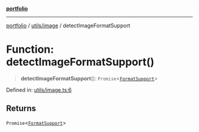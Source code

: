 [**portfolio**](../../../README.md)

***

[portfolio](../../../modules.md) / [utils/image](../README.md) / detectImageFormatSupport

# Function: detectImageFormatSupport()

> **detectImageFormatSupport**(): `Promise`\<[`FormatSupport`](../interfaces/FormatSupport.md)\>

Defined in: [utils/image.ts:6](https://github.com/tnorlund/Portfolio/blob/5028bbc0b15c18fa6b6f8e9457c968ab8aa336eb/portfolio/utils/image.ts#L6)

## Returns

`Promise`\<[`FormatSupport`](../interfaces/FormatSupport.md)\>
